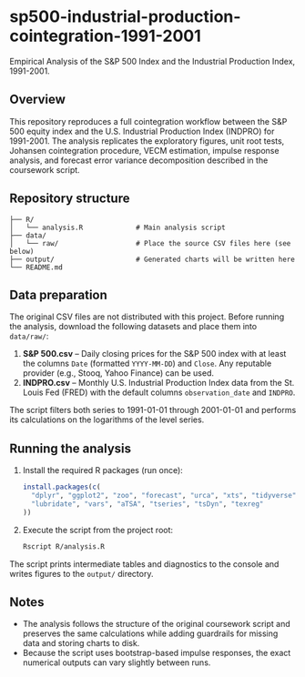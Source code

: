 # sp500-industrial-production-cointegration-1991-2001

Empirical Analysis of the S&P 500 Index and the Industrial Production Index, 1991-2001.

## Overview

This repository reproduces a full cointegration workflow between the S&P 500 equity index and the U.S. Industrial Production Index (INDPRO) for 1991-2001. The analysis replicates the exploratory figures, unit root tests, Johansen cointegration procedure, VECM estimation, impulse response analysis, and forecast error variance decomposition described in the coursework script.

## Repository structure

```
├── R/
│   └── analysis.R             # Main analysis script
├── data/
│   └── raw/                   # Place the source CSV files here (see below)
├── output/                    # Generated charts will be written here
└── README.md
```

## Data preparation

The original CSV files are not distributed with this project. Before running the analysis, download the following datasets and place them into `data/raw/`:

1. **S&P 500.csv** – Daily closing prices for the S&P 500 index with at least the columns `Date` (formatted `YYYY-MM-DD`) and `Close`. Any reputable provider (e.g., Stooq, Yahoo Finance) can be used.
2. **INDPRO.csv** – Monthly U.S. Industrial Production Index data from the St. Louis Fed (FRED) with the default columns `observation_date` and `INDPRO`.

The script filters both series to 1991-01-01 through 2001-01-01 and performs its calculations on the logarithms of the level series.

## Running the analysis

1. Install the required R packages (run once):
   ```r
   install.packages(c(
     "dplyr", "ggplot2", "zoo", "forecast", "urca", "xts", "tidyverse",
     "lubridate", "vars", "aTSA", "tseries", "tsDyn", "texreg"
   ))
   ```
2. Execute the script from the project root:
   ```bash
   Rscript R/analysis.R
   ```

The script prints intermediate tables and diagnostics to the console and writes figures to the `output/` directory.

## Notes

- The analysis follows the structure of the original coursework script and preserves the same calculations while adding guardrails for missing data and storing charts to disk.
- Because the script uses bootstrap-based impulse responses, the exact numerical outputs can vary slightly between runs.

